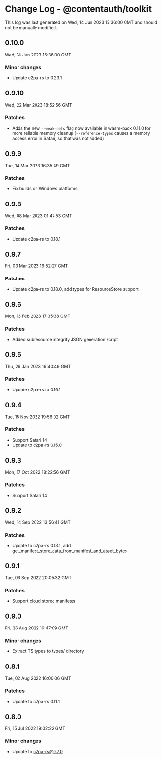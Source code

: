 # Change Log - @contentauth/toolkit

This log was last generated on Wed, 14 Jun 2023 15:36:00 GMT and should not be manually modified.

## 0.10.0
Wed, 14 Jun 2023 15:36:00 GMT

### Minor changes

- Update c2pa-rs to 0.23.1

## 0.9.10
Wed, 22 Mar 2023 18:52:56 GMT

### Patches

- Adds the new `--weak-refs` flag now available in [wasm-pack 0.11.0](https://github.com/rustwasm/wasm-pack/blob/master/CHANGELOG.md#-fixes) for more reliable memory cleanup (`--reference-types` causes a memory access error in Safari, so that was not added)

## 0.9.9
Tue, 14 Mar 2023 16:35:49 GMT

### Patches

- Fix builds on Windows platforms

## 0.9.8
Wed, 08 Mar 2023 01:47:53 GMT

### Patches

- Update c2pa-rs to 0.18.1

## 0.9.7
Fri, 03 Mar 2023 16:52:27 GMT

### Patches

- Update c2pa-rs to 0.18.0, add types for ResourceStore support

## 0.9.6
Mon, 13 Feb 2023 17:35:38 GMT

### Patches

- Added subresource integrity JSON generation script

## 0.9.5
Thu, 26 Jan 2023 16:40:49 GMT

### Patches

- Update c2pa-rs to 0.16.1

## 0.9.4
Tue, 15 Nov 2022 19:56:02 GMT

### Patches

- Support Safari 14
- Update to c2pa-rs 0.15.0

## 0.9.3
Mon, 17 Oct 2022 18:22:56 GMT

### Patches

- Support Safari 14

## 0.9.2
Wed, 14 Sep 2022 13:56:41 GMT

### Patches

- Update to c2pa-rs 0.13.1, add get_manifest_store_data_from_manifest_and_asset_bytes

## 0.9.1
Tue, 06 Sep 2022 20:05:32 GMT

### Patches

- Support cloud stored manifests

## 0.9.0
Fri, 26 Aug 2022 16:47:09 GMT

### Minor changes

- Extract TS types to types/ directory

## 0.8.1
Tue, 02 Aug 2022 16:00:06 GMT

### Patches

- Update to c2pa-rs 0.11.1

## 0.8.0
Fri, 15 Jul 2022 19:02:22 GMT

### Minor changes

- Update to c2pa-rs@0.7.0

